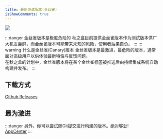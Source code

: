 ```yaml
---
title: 最新测试版本(金丝雀)
isShowComments: true
---
```

![](~../../try-tencent-server.jpg)

:::danger 金丝雀版本是极度危险的
秋之盒目前提供金丝雀版本作为测试版本供广大机友尝鲜，而金丝雀版本可能带来未知的风险，使用者后果自负。
:::
::: warning 什么是金丝雀(Canary)版本
金丝雀版本是最激进，最危险的版本，通常面对高级用户以供体验最新特性与反馈问题。   
在秋之盒的计划中，金丝雀版本将在某个金丝雀标签被推送后由持续集成系统自动构建并发布。
:::

## 下载方式
[Github Releases](https://github.com/zsh2401/AutumnBox/releases)

## 最为激进
:::danger
另外，你可以尝试随Git提交进行构建的版本。绝对够劲!    
[AppCenter](https://install.appcenter.ms/orgs/Autumn2077/apps/AutumnBox/distribution_groups/Release)
:::